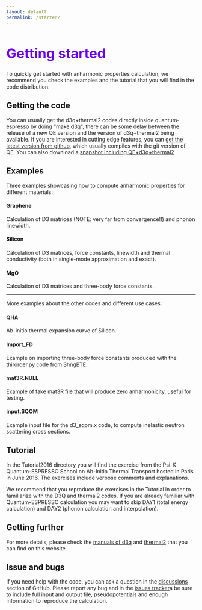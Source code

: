 ```yaml
---
layout: default
permalink: /started/
---
```

<h1 style="color:#6f02ec; font-size:36px; font-weight:bold;">Getting started</h1>

To quickly get started with anharmonic properties calculation, we recommend you check the examples and the tutorial that you will find in the code distribution.

## Getting the code
You can usually get the d3q+thermal2 codes directly inside quantum-espresso by doing "make d3q", there can be some delay between the release of a new QE version and the version of d3q+thermal2 being available. If you are interested in cutting edge features, you can [get the latest version from github]("https://github.com/anharmonic/d3q  "d3q+thermal2 github repositry"), which usually compiles with the git version of QE. You can also download a [snapshot including QE+d3q+thermal2](https://mycore.core-cloud.net/index.php/s/1RxbPmcxvHunFVF "bundle links")

## Examples
Three examples showcasing how to compute anharmonic properties for different materials:

#### Graphene 
Calculation of D3 matrices (NOTE: very far from convergence!!) and phonon linewidth.

#### Silicon
Calculation of D3 matrices, force constants, linewidth and thermal conductivity (both in single-mode approximation and exact).

#### MgO
Calculation of D3 matrices and three-body force constants.

______
More examples about the other codes and different use cases:

#### QHA
Ab-initio thermal expansion curve of Silicon.

#### Import_FD
Example on importing three-body force constants produced with the thirorder.py code from ShngBTE.


####  mat3R.NULL
Example of fake mat3R file that will produce zero anharmonicity, useful for testing.

#### input.SQOM
Example input file for the d3_sqom.x code, to compute inelastic neutron scattering cross sections.

## Tutorial
In the Tutorial2016 directory you will find the exercise from the Psi-K Quantum-ESPRESSO School on Ab-Initio Thermal Transport hosted in Paris in June 2016. The exercises include verbose comments and explanations. 

We recommend that you reproduce the exercises in the Tutorial in order  to familiarize with the D3Q and thermal2 codes. If you are already familiar with Quantum-ESPRESSO calculation you may want to skip DAY1 (total energy calculation) and DAY2 (phonon calculation and interpolation).

## Getting further
For more details, please check the [manuals of d3q](https://anharmonic.github.io/d3q/) and [thermal2](https://anharmonic.github.io/thermal2/) that you can find on this website.

## Issue and bugs
If you need help with the code, you can ask a question in the [discussions](https://github.com/anharmonic/d3q/discussions) section of GitHub. Please report any bug and in the [issues tracker](https://github.com/anharmonic/d3q/issues)a be sure to include full input and output file, pseudopotentials and enough information to reproduce the calculation.



